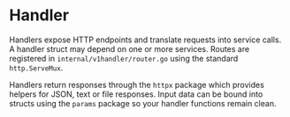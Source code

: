 # Handler

Handlers expose HTTP endpoints and translate requests into service calls. A handler struct may depend on one or more services. Routes are registered in `internal/v1handler/router.go` using the standard `http.ServeMux`.

Handlers return responses through the `httpx` package which provides helpers for JSON, text or file responses. Input data can be bound into structs using the `params` package so your handler functions remain clean.

